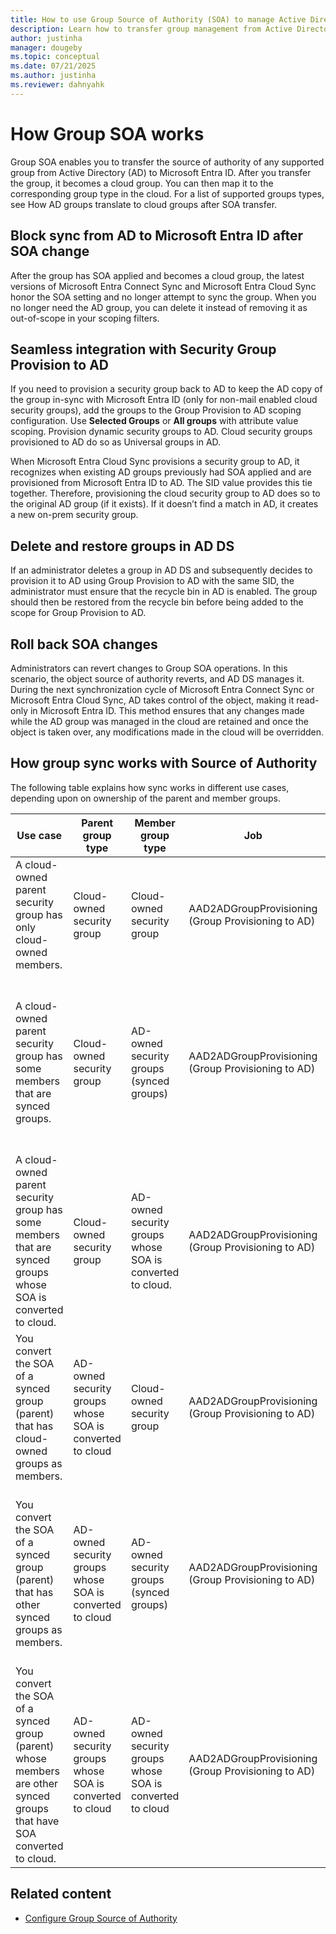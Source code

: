 ```yaml
---
title: How to use Group Source of Authority (SOA) to manage Active Directory groups in Microsoft Entra ID
description: Learn how to transfer group management from Active Directory to Microsoft Entra ID using Group Source of Authority (SOA), block sync, provision groups, restore deleted groups, and roll back SOA changes for hybrid and cloud environments.
author: justinha
manager: dougeby
ms.topic: conceptual
ms.date: 07/21/2025
ms.author: justinha
ms.reviewer: dahnyahk
---
```

# How Group SOA works

Group SOA enables you to transfer the source of authority of any supported group from Active Directory (AD) to Microsoft Entra ID. After you transfer the group, it becomes a cloud group. You can then map it to the corresponding group type in the cloud. For a list of supported groups types, see How AD groups translate to cloud groups after SOA transfer.

## Block sync from AD to Microsoft Entra ID after SOA change

After the group has SOA applied and becomes a cloud group, the latest versions of Microsoft Entra Connect Sync and Microsoft Entra Cloud Sync honor the SOA setting and no longer attempt to sync the group. When you no longer need the AD group, you can delete it instead of removing it as out-of-scope in your scoping filters.

## Seamless integration with Security Group Provision to AD

If you need to provision a security group back to AD to keep the AD copy of the group in-sync with Microsoft Entra ID (only for non-mail enabled cloud security groups), add the groups to the Group Provision to AD scoping configuration. Use **Selected Groups** or **All groups** with attribute value scoping. Provision dynamic security groups to AD. Cloud security groups provisioned to AD do so as Universal groups in AD.

When Microsoft Entra Cloud Sync provisions a security group to AD, it recognizes when existing AD groups previously had SOA applied and are provisioned from Microsoft Entra ID to AD. The SID value provides this tie together. Therefore, provisioning the cloud security group to AD does so to the original AD group (if it exists). If it doesn’t find a match in AD, it creates a new on-prem security group.

## Delete and restore groups in AD DS

If an administrator deletes a group in AD DS and subsequently decides to provision it to AD using Group Provision to AD with the same SID, the administrator must ensure that the recycle bin in AD is enabled. The group should then be restored from the recycle bin before being added to the scope for Group Provision to AD.

## Roll back SOA changes

Administrators can revert changes to Group SOA operations. In this scenario, the object source of authority reverts, and AD DS manages it. During the next synchronization cycle of Microsoft Entra Connect Sync or Microsoft Entra Cloud Sync, AD takes control of the object, making it read-only in Microsoft Entra ID. This method ensures that any changes made while the AD group was managed in the cloud are retained and once the object is taken over, any modifications made in the cloud will be overridden.

## How group sync works with Source of Authority

The following table explains how sync works in different use cases, depending upon on ownership of the parent and member groups.
	
Use case | Parent group type | Member group type | Job | How sync works
---------|-------------------|-------------------|-----|-----------------------
A cloud-owned parent security group has only cloud-owned members. | Cloud-owned security group |Cloud-owned security group |AAD2ADGroupProvisioning (Group Provisioning to AD) | The job provisions the parent group with all its member references (member groups).
A cloud-owned parent security group has some members that are synced groups. |Cloud-owned security group |AD-owned security groups (synced groups)| AAD2ADGroupProvisioning (Group Provisioning to AD)| The job provisions the parent group, but all the member references (member Groups) that are AD-owned groups aren't provisioned.
A cloud-owned parent security group has some members that are synced groups whose SOA is converted to cloud. |Cloud-owned security group | AD-owned security groups whose SOA is converted to cloud. |AAD2ADGroupProvisioning (Group Provisioning to AD)| The job provisions the parent group with all its member references (member groups).
You convert the SOA of a synced group (parent) that has cloud-owned groups as members. | AD-owned security groups whose SOA is converted to cloud | Cloud-owned security group| AAD2ADGroupProvisioning (Group Provisioning to AD)| The job provisions the parent group with all its member references (member groups).
You convert the SOA of a synced group (parent) that has other synced groups as members. |AD-owned security groups whose SOA is converted to cloud| AD-owned security groups (synced groups) | AAD2ADGroupProvisioning (Group Provisioning to AD) |The job provisions the parent group, but all the member references (member Groups) that are AD-owned groups aren't provisioned.
You convert the SOA of a synced group (parent) whose members are other synced groups that have SOA converted to cloud. | AD-owned security groups whose SOA is converted to cloud | AD-owned security groups whose SOA is converted to cloud | AAD2ADGroupProvisioning (Group Provisioning to AD) | The job provisions the parent group with all its member references (member groups).

## Related content

- [Configure Group Source of Authority](how-to-group-source-of-authority-configure)
